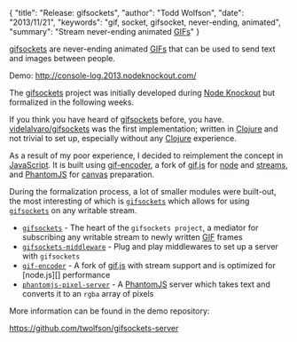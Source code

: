 {
  "title": "Release: gifsockets",
  "author": "Todd Wolfson",
  "date": "2013/11/21",
  "keywords": "gif, socket, gifsocket, never-ending, animated",
  "summary": "Stream never-ending animated [GIFs](http://en.wikipedia.org/wiki/Graphics_Interchange_Format)"
}

[gifsockets][] are never-ending animated [GIFs][GIF] that can be used to send text and images between people.

Demo: http://console-log.2013.nodeknockout.com/

The [gifsockets][] project was initially developed during [Node Knockout][] but formalized in the following weeks.

[gifsockets]: https://github.com/twolfson/gifsockets-server
[GIF]: http://en.wikipedia.org/wiki/Graphics_Interchange_Format
[Node Knockout]: http://nodeknockout.com/

If you think you have heard of [gifsockets][] before, you have. [videlalvaro/gifsockets][] was the first implementation; written in [Clojure][] and not trivial to set up, especially without any [Clojure][] experience.

[videlalvaro/gifsockets]: https://github.com/videlalvaro/gifsockets
[Clojure]: http://en.wikipedia.org/wiki/Clojure

As a result of my poor experience, I decided to reimplement the concept in [JavaScript][]. It is built using [gif-encoder][], a fork of [gif.js][] for [node][] and [streams][], and [PhantomJS][] for [canvas][] preparation.

[JavaScript]: http://en.wikipedia.org/wiki/ECMAScript
[gif-encoder]: https://github.com/twolfson/gif-encoder
[gif.js]: http://jnordberg.github.io/gif.js/
[node]: http://nodejs.org/
[PhantomJS]: http://phantomjs.org/
[streams]: http://nodejs.org/api/stream.html
[canvas]: https://developer.mozilla.org/en-US/docs/HTML/Canvas

During the formalization process, a lot of smaller modules were built-out, the most interesting of which is [`gifsockets`][] which allows for using [`gifsockets`][] on any writable stream.

- [`gifsockets`][] - The heart of the `gifsockets project`, a mediator for subscribing any writable stream to newly written [GIF][] frames
- [`gifsockets-middleware`][] - Plug and play middlewares to set up a server with `gifsockets`
- [`gif-encoder`][] - A fork of [gif.js][] with stream support and is optimized for [node.js][] performance
- [`phantomjs-pixel-server`][] - A [PhantomJS][] server which takes text and converts it to an `rgba` array of pixels

[`gifsockets`]: https://github.com/twolfson/gifsockets
[`gifsockets-middleware`]: https://github.com/twolfson/gifsockets-middleware
[`gif-encoder`]: https://github.com/twolfson/gif-encoder
[`phantomjs-pixel-server`]: https://github.com/twolfson/phantomjs-pixel-server

More information can be found in the demo repository:

https://github.com/twolfson/gifsockets-server
